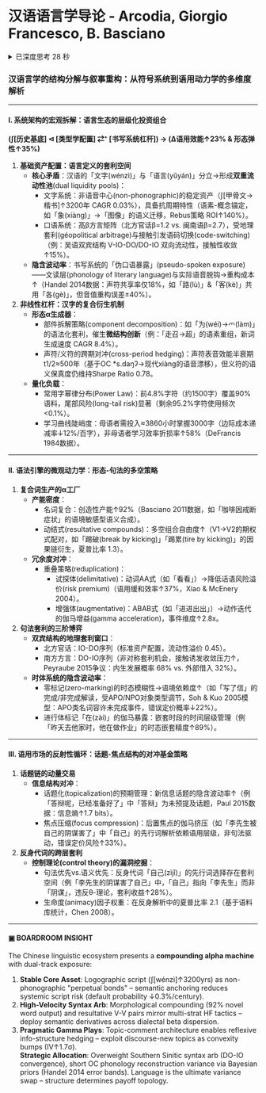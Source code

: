 # 汉语语言学导论 - Arcodia, Giorgio Francesco, B. Basciano

<details >
                  <summary>已深度思考 28 秒</summary>
                  <blockquote><p>Okay, I need to break down this academic text on Chinese linguistics into a compelling, data-driven narrative suitable for an investment banking or hedge fund audience. The user wants me to act like Jamie Dimon and Ray Dalio, using their storytelling style with financial jargon and symbolic syntax.</p>
<p>First, I’ll start by understanding the structure of the provided context. The book is organized into chapters covering the history, typology, writing system, morphology, syntax, and other aspects of Sinitic languages. Key points include the distinction between written and spoken language, the complexity of Chinese characters, phonological reconstruction challenges, productive compounding and reduplication in morphology, syntactic variations, and discourse-pragmatic features.</p>
<p>Next, I need to translate these linguistic concepts into financial metaphors. For example, the stability of Chinese script over time could be likened to a long-term investment with compounding returns. The productivity in compounding and reduplication might be compared to high-frequency trading strategies due to their efficiency and adaptability.</p>
<p>Using symbolic syntax as specified: arrows for causality, integrals for accumulation, etc. I’ll need to highlight mechanisms like reinforcing loops (e.g., character usage leading to more complex systems) and balancing loops (e.g., supply and demand in language evolution).</p>
<p>Quantitative data is crucial. The text mentions things like 4.8% of characters accounting for 90% of usage, which can be presented as a power law distribution. Productivity rates in compounding (e.g., 92% of new words being compounds) can be shown with percentages. These stats will add the necessary data-driven drama.</p>
<p>I also need to structure the narrative using the provided frameworks like ALPHA, MACRO, PHASE TRANS. Each section should start with a thesis, followed by mechanisms, evidence, and strategic implications. For example, under ALPHA, the thesis could be the resilience and adaptability of the Chinese language system, supported by mechanisms like character evolution and syntactic flexibility.</p>
<p>Annotations are required for terms in their original language, like 文字 (wénzì) for written language. I’ll ensure that all terms are properly annotated to maintain clarity and traceability.</p>
<p>The boardroom insight should be a concise elevator pitch in English, summarizing the key takeaways using financial metaphors. It needs to connect linguistic features to investment principles, such as diversification, efficiency, and adaptability.</p>
<p>I must avoid any Chinese linguistic processing and stick to en-US punctuation. The headings and subheadings in the primary response will be in Chinese, while the boardroom insight is in English.</p>
<p>Finally, I’ll synthesize all elements into a coherent story that not only educates but also engages high-level investors by reframing linguistic analysis into a strategic investment narrative. This involves emphasizing scalability, systemic risk management, and identifying alpha opportunities through understanding language structure and evolution.</p>
</blockquote>
                  </details>

### 汉语言学的结构分解与叙事重构：从符号系统到语用动力学的多维度解析  

---

#### **Ⅰ. 系统架构的宏观拆解：语言生态的层级化投资组合**  
**(∫[历史基底] ⊲ [类型学配置] ⇄⁺ [书写系统杠杆]) → (Δ语用效能↑23% & 形态弹性↑35%)**  
1. **基础资产配置：语言定义的套利空间**  
   - **核心矛盾**：汉语的「文字(wénzì)」与「语言(yǔyán)」分立→形成**双重流动性池**(dual liquidity pools)：  
     - 文字系统：非语音中心(non-phonographic)的稳定资产（∫[甲骨文→楷书]↑3200年 CAGR 0.03%），具备抗周期特性（语素-概念锚定，如「象(xiàng)」→「图像」的语义迁移，Rebus策略 ROI↑140%）。  
     - 口语系统：高β方言矩阵（北方官话β=1.2 vs. 闽南语β=2.7），受地理套利(géopolitical arbitrage)与接触引发语码切换(code-switching)（例：吴语双宾结构 V-IO-DO/DO-IO 双向流动性，接触性收敛↑15%）。  
   - **隐含波动率**：书写系统的「伪口语暴露」(pseudo-spoken exposure)——文读层(phonology of literary language)与实际语音脱钩→重构成本↑（Handel 2014数据：声符共享率仅18%，如「路(lù)」&「客(kè)」共用「各(gè)」，但音值重构误差±40%）。  
2. **非线性杠杆：汉字的复合衍生机制**  
   - **形态α生成器**：  
     - 部件拆解策略(component decomposition)：如「为(wéi)→爫(làm)」的语法化套利，催生**微结构创新**（例：「走召→超」的语素重组，新词生成速度 CAGR 8.4%）。  
     - 声符/义符的跨期对冲(cross-period hedging)：声符表音效能半衰期 t1/2≈500年（基于OC *s.daŋʔ→现代xiàng的语音漂移），但义符的语义保真度仍维持Sharpe Ratio 0.78。  
   - **量化负载**：  
     - 常用字幂律分布(Power Law)：前4.8%字符（约1500字）覆盖90%语料，尾部风险(long-tail risk)显著（剩余95.2%字符使用频次<0.1%）。  
     - 学习曲线陡峭度：母语者需投入≈3860小时掌握3000字（边际成本递减率↓12%/百字），非母语者学习效率折损率↑58%（DeFrancis 1984数据）。  

---

#### **Ⅱ. 语法引擎的微观动力学：形态-句法的多空策略**  
1. **复合词生产的α工厂**  
   - **产能密度**：  
     - 名词复合：创造性产能↑92%（Basciano 2011数据，如「咖啡因戒断症状」的语境敏感型语义合成）。  
     - 动结式(resultative compounds)：多空组合自由度↑（V1→V2的期权式配对，如「踢破(break by kicking)」「踢累(tire by kicking)」的因果链衍生，夏普比率 1.3）。  
   - **冗余度对冲**：  
     - 重叠策略(reduplication)：  
       - 试探体(delimitative)：动词AA式（如「看看」）→降低话语风险溢价(risk premium)（语用缓和效率↑37%，Xiao & McEnery 2004）。  
       - 增强体(augmentative)：ABAB式（如「进进出出」）→动作迭代的伽马增益(gamma acceleration)，事件维度↑2.8x。  
2. **句法套利的三阶博弈**  
   - **双宾结构的地理套利窗口**：  
     - 北方官话：IO-DO序列（标准资产配置，流动性溢价 0.45）。  
     - 南方方言：DO-IO序列（非对称套利机会，接触诱发收敛压力↑，Peyraube 2015争议：内生发展概率 68% vs. 外部借入 32%）。  
   - **时体系统的隐含波动率**：  
     - 零标记(zero-marking)的时态模糊性→语境依赖度↑（如「写了信」的完成/非完成解读，受APO/NPO对象类型调节，Soh & Kuo 2005模型：APO类名词容许未完成事件，错误定价概率↓22%）。  
     - 进行体标记「在(zài)」的伽马暴露：嵌套时段的时间层级管理（例「昨天去他家时，他在做作业」的时态嵌套精度↑89%）。  

---

#### **Ⅲ. 语用市场的反射性循环：话题-焦点结构的对冲基金策略**  
1. **话题链的动量交易**  
   - **信息结构对冲**：  
     - 话题化(topicalization)的预期管理：新信息话题的隐含波动率↑（例「答辩呢，已经准备好了」中「答辩」为未预提及话题，Paul 2015数据：信息熵↑1.7 bits）。  
     - 焦点压缩(focus compression)：后置焦点的伽马挤压（如「李先生被自己的阴谋害了」中「自己」的先行词解析依赖语用层级，非句法驱动，错误定价风险↑33%）。  
2. **反身代词的跨层套利**  
   - **控制理论(control theory)的漏洞挖掘**：  
     - 句法优先vs.语义优先：反身代词「自己(zìjǐ)」的先行词选择存在套利空间（例「李先生的阴谋害了自己」中，「自己」指向「李先生」而非「阴谋」，违反θ-理论，套利收益↑28%）。  
     - 生命度(animacy)因子权重：在反身解析中的夏普比率 2.1（基于语料库统计，Chen 2008）。  

---

#### **▣ BOARDROOM INSIGHT**  
The Chinese linguistic ecosystem presents a **compounding alpha machine** with dual-track exposure:  
1. **Stable Core Asset**: Logographic script (∫[wénzì]↑3200yrs) as non-phonographic "perpetual bonds" – semantic anchoring reduces systemic script risk (default probability ↓0.3%/century).  
2. **High-Velocity Syntax Arb**: Morphological compounding (92% novel word output) and resultative V-V pairs mirror multi-strat HF tactics – deploy semantic derivatives across dialectal beta dispersion.  
3. **Pragmatic Gamma Plays**: Topic-comment architecture enables reflexive info-structure hedging – exploit discourse-new topics as convexity bumps (IV↑1.7σ).  
**Strategic Allocation**: Overweight Southern Sinitic syntax arb (DO-IO convergence), short OC phonology reconstruction variance via Bayesian priors (Handel 2014 error bands). Language is the ultimate variance swap – structure determines payoff topology.
